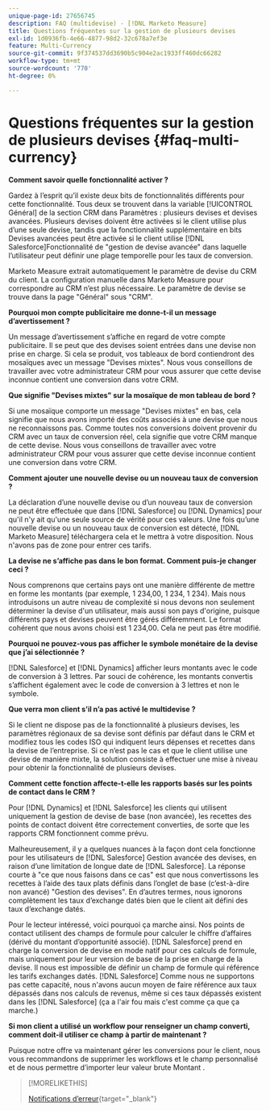 ```yaml
---
unique-page-id: 27656745
description: FAQ (multidevise) - [!DNL Marketo Measure]
title: Questions fréquentes sur la gestion de plusieurs devises
exl-id: 1d0936fb-4e66-4877-98d2-32c678a7ef3e
feature: Multi-Currency
source-git-commit: 9f374537dd3690b5c904e2ac1933ff460dc66282
workflow-type: tm+mt
source-wordcount: '770'
ht-degree: 0%

---
```


# Questions fréquentes sur la gestion de plusieurs devises {#faq-multi-currency}

**Comment savoir quelle fonctionnalité activer ?**

Gardez à l’esprit qu’il existe deux bits de fonctionnalités différents pour cette fonctionnalité. Tous deux se trouvent dans la variable [!UICONTROL Général] de la section CRM dans Paramètres : plusieurs devises et devises avancées. Plusieurs devises doivent être activées si le client utilise plus d’une seule devise, tandis que la fonctionnalité supplémentaire en bits Devises avancées peut être activée si le client utilise [!DNL Salesforce]Fonctionnalité de &quot;gestion de devise avancée&quot; dans laquelle l’utilisateur peut définir une plage temporelle pour les taux de conversion.

Marketo Measure extrait automatiquement le paramètre de devise du CRM du client. La configuration manuelle dans Marketo Measure pour correspondre au CRM n’est plus nécessaire. Le paramètre de devise se trouve dans la page &quot;Général&quot; sous &quot;CRM&quot;.

**Pourquoi mon compte publicitaire me donne-t-il un message d’avertissement ?**

Un message d’avertissement s’affiche en regard de votre compte publicitaire. Il se peut que des devises soient entrées dans une devise non prise en charge. Si cela se produit, vos tableaux de bord contiendront des mosaïques avec un message &quot;Devises mixtes&quot;. Nous vous conseillons de travailler avec votre administrateur CRM pour vous assurer que cette devise inconnue contient une conversion dans votre CRM.

**Que signifie &quot;Devises mixtes&quot; sur la mosaïque de mon tableau de bord ?**

Si une mosaïque comporte un message &quot;Devises mixtes&quot; en bas, cela signifie que nous avons importé des coûts associés à une devise que nous ne reconnaissons pas. Comme toutes nos conversions doivent provenir du CRM avec un taux de conversion réel, cela signifie que votre CRM manque de cette devise. Nous vous conseillons de travailler avec votre administrateur CRM pour vous assurer que cette devise inconnue contient une conversion dans votre CRM.

**Comment ajouter une nouvelle devise ou un nouveau taux de conversion ?**

La déclaration d’une nouvelle devise ou d’un nouveau taux de conversion ne peut être effectuée que dans [!DNL Salesforce] ou [!DNL Dynamics] pour qu&#39;il n&#39;y ait qu&#39;une seule source de vérité pour ces valeurs. Une fois qu’une nouvelle devise ou un nouveau taux de conversion est détecté, [!DNL Marketo Measure] téléchargera cela et le mettra à votre disposition. Nous n&#39;avons pas de zone pour entrer ces tarifs.

**La devise ne s’affiche pas dans le bon format. Comment puis-je changer ceci ?**

Nous comprenons que certains pays ont une manière différente de mettre en forme les montants (par exemple, 1 234,00, 1 234, 1 234). Mais nous introduisons un autre niveau de complexité si nous devons non seulement déterminer la devise d&#39;un utilisateur, mais aussi son pays d&#39;origine, puisque différents pays et devises peuvent être gérés différemment. Le format cohérent que nous avons choisi est 1 234,00. Cela ne peut pas être modifié.

**Pourquoi ne pouvez-vous pas afficher le symbole monétaire de la devise que j’ai sélectionnée ?**

[!DNL Salesforce] et [!DNL Dynamics] afficher leurs montants avec le code de conversion à 3 lettres. Par souci de cohérence, les montants convertis s’affichent également avec le code de conversion à 3 lettres et non le symbole.

**Que verra mon client s’il n’a pas activé le multidevise ?**

Si le client ne dispose pas de la fonctionnalité à plusieurs devises, les paramètres régionaux de sa devise sont définis par défaut dans le CRM et modifiez tous les codes ISO qui indiquent leurs dépenses et recettes dans la devise de l’entreprise. Si ce n’est pas le cas et que le client utilise une devise de manière mixte, la solution consiste à effectuer une mise à niveau pour obtenir la fonctionnalité de plusieurs devises.

**Comment cette fonction affecte-t-elle les rapports basés sur les points de contact dans le CRM ?**

Pour [!DNL Dynamics] et [!DNL Salesforce] les clients qui utilisent uniquement la gestion de devise de base (non avancée), les recettes des points de contact doivent être correctement converties, de sorte que les rapports CRM fonctionnent comme prévu.

Malheureusement, il y a quelques nuances à la façon dont cela fonctionne pour les utilisateurs de [!DNL Salesforce] Gestion avancée des devises, en raison d’une limitation de longue date de [!DNL Salesforce]. La réponse courte à &quot;ce que nous faisons dans ce cas&quot; est que nous convertissons les recettes à l’aide des taux plats définis dans l’onglet de base (c’est-à-dire non avancé) &quot;Gestion des devises&quot;. En d’autres termes, nous ignorons complètement les taux d’exchange datés bien que le client ait défini des taux d’exchange datés.

Pour le lecteur intéressé, voici pourquoi ça marche ainsi. Nos points de contact utilisent des champs de formule pour calculer le chiffre d’affaires (dérivé du montant d’opportunité associé). [!DNL Salesforce] prend en charge la conversion de devise en mode natif pour ces calculs de formule, mais uniquement pour leur version de base de la prise en charge de la devise. Il nous est impossible de définir un champ de formule qui référence les tarifs exchanges datés. [!DNL Salesforce] Comme nous ne supportons pas cette capacité, nous n&#39;avons aucun moyen de faire référence aux taux dépassés dans nos calculs de revenus, même si ces taux dépassés existent dans les [!DNL Salesforce] (ça a l&#39;air fou mais c&#39;est comme ça que ça marche.)

**Si mon client a utilisé un workflow pour renseigner un champ converti, comment doit-il utiliser ce champ à partir de maintenant ?**

Puisque notre offre va maintenant gérer les conversions pour le client, nous vous recommandons de supprimer les workflows et le champ personnalisé et de nous permettre d’importer leur valeur brute Montant .

>[!MORELIKETHIS]
>
>[Notifications d’erreur](/help/configuration-and-setup/getting-started-with-marketo-measure/error-notifications.md){target="_blank"}
